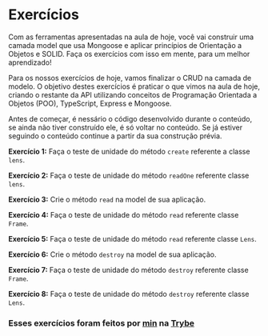 # Exercícios

Com as ferramentas apresentadas na aula de hoje, você vai construir uma camada model que usa Mongoose e aplicar princípios de Orientação a Objetos e SOLID. Faça os exercícios com isso em mente, para um melhor aprendizado!

Para os nossos exercícios de hoje, vamos finalizar o CRUD na camada de modelo. O objetivo destes exercícios é praticar o que vimos na aula de hoje, criando o restante da API utilizando conceitos de Programação Orientada a Objetos (POO), TypeScript, Express e Mongoose.

Antes de começar, é nessário o código desenvolvido durante o conteúdo, se ainda não tiver construído ele, é só voltar no conteúdo. Se já estiver seguindo o conteúdo continue a partir da sua construção prévia.

__Exercício 1:__ Faça o teste de unidade do método `create` referente a classe `lens`.

__Exercício 2:__ Faça o teste de unidade do método `readOne` referente classe `lens`.

__Exercício 3:__ Crie o método `read` na model de sua aplicação.

__Exercício 4:__ Faça o teste de unidade do método `read` referente classe `Frame`.

__Exercício 5:__ Faça o teste de unidade do método `read` referente classe `Lens`.

__Exercício 6:__ Crie o método `destroy` na model de sua aplicação.

__Exercício 7:__ Faça o teste de unidade do método `destroy` referente classe `Frame`.

__Exercício 8:__ Faça o teste de unidade do método `destroy` referente classe `Lens`.

### Esses exercícios foram feitos por [min](https://www.linkedin.com/in/jonathan-r-andrade/) na [Trybe](https://www.betrybe.com/)
